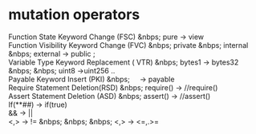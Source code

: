 # mutation operators

Function State Keyword Change (FSC)     &nbps;  pure -> view <br>
Function Visibility Keyword Change (FVC)    &nbps;    private &nbps; internal &nbps; external -> public ; <br>
Variable Type Keyword Replacement ( VTR)   &nbps;  bytes1 -> bytes32  &nbps; &nbps; uint8 ->uint256 .. <br>
Payable Keyword Insert (PKI)    &nbps;  &nbsp; &nbsp;   -> payable <br>
Require Statement Deletion(RSD)   &nbps; require() -> //require() <br>
Assert Statement Deletion (ASD)   &nbps; assert() -> //assert() <br>
 If(**##) -> if(true) <br>
 && -> || <br>
 <,> -> !=   &nbps; &nbps; &nbps; <,> -> <=,.>=<br>

